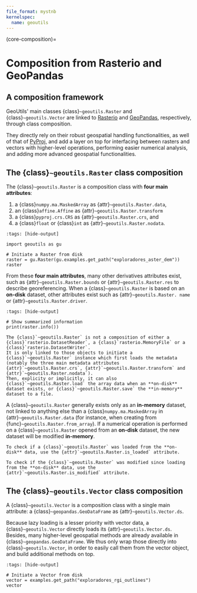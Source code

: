 ```yaml
---
file_format: mystnb
kernelspec:
  name: geoutils
---
```

(core-composition)=

# Composition from Rasterio and GeoPandas

## A composition framework

GeoUtils' main classes {class}`~geoutils.Raster` and {class}`~geoutils.Vector` are linked to [Rasterio](https://rasterio.readthedocs.io/en/latest/) and
[GeoPandas](https://geopandas.org/en/stable/docs.html), respectively, through class composition. 

They directly rely on their robust geospatial handling functionalities, as well of that of [PyProj](https://pyproj4.github.io/pyproj/stable/index.html), and 
add a layer on top for interfacing between rasters and vectors with higher-level operations, performing easier numerical analysis, and adding more advanced geospatial functionalities.

## The {class}`~geoutils.Raster` class composition

The {class}`~geoutils.Raster` is a composition class with **four main attributes**:

1. a {class}`numpy.ma.MaskedArray` as {attr}`~geoutils.Raster.data`,
2. an {class}`affine.Affine` as {attr}`~geoutils.Raster.transform`
3. a {class}`pyproj.crs.CRS` as {attr}`~geoutils.Raster.crs`, and
4. a {class}`float` or {class}`int` as {attr}`~geoutils.Raster.nodata`.

```{code-cell} ipython3
:tags: [hide-output]

import geoutils as gu

# Initiate a Raster from disk
raster = gu.Raster(gu.examples.get_path("exploradores_aster_dem"))
raster
```

From these **four main attributes**, many other derivatives attributes exist, such as {attr}`~geoutils.Raster.bounds` or {attr}`~geoutils.Raster.res` to 
describe georeferencing. When a {class}`~geoutils.Raster` is based on an **on-disk** dataset, other attributes exist such as {attr}`~geoutils.Raster.
name` or {attr}`~geoutils.Raster.driver`.

```{code-cell} ipython3
:tags: [hide-output]

# Show summarized information
print(raster.info())
```

```{important}
The {class}`~geoutils.Raster` is not a composition of either a {class}`rasterio.DatasetReader`, a {class}`rasterio.MemoryFile` or a {class}`rasterio.DatasetWriter`. 
It is only linked to those objects to initiate a {class}`~geoutils.Raster` instance which first loads the metadata (notably the three main metadata attributes 
{attr}`~geoutils.Raster.crs`, {attr}`~geoutils.Raster.transform` and {attr}`~geoutils.Raster.nodata`). 
Then, explicity or implicitly, it can also {class}`~geoutils.Raster.load` the array data when an **on-disk** dataset exists, or {class}`~geoutils.Raster.save` the **in-memory** 
dataset to a file.
```

A {class}`~geoutils.Raster` generally exists only as an **in-memory** dataset, not linked to anything else than a {class}`numpy.ma.MaskedArray` in {attr}`~geoutils.Raster.data` 
(for instance, when creating from {func}`~geoutils.Raster.from_array`). If a numerical operation is performed on a {class}`~geoutils.Raster` opened from an 
**on-disk** dataset, the new dataset will be modified **in-memory**.

```{note}
To check if a {class}`~geoutils.Raster` was loaded from the **on-disk** data, use the {attr}`~geoutils.Raster.is_loaded` attribute. 

To check if the {class}`~geoutils.Raster` was modified since loading from the **on-disk** data, use the {attr}`~geoutils.Raster.is_modified` attribute. 
```

## The {class}`~geoutils.Vector` class composition

A {class}`~geoutils.Vector` is a composition class with a single main attribute: a {class}`~geopandas.GeoDataFrame` as {attr}`~geoutils.Vector.ds`.

Because lazy loading is a lesser priority with vector data, a {class}`~geoutils.Vector` directly loads its {attr}`~geoutils.Vector.ds`. Besides, many 
higher-level geospatial methods are already available in {class}`~geopandas.GeoDataFrame`. We thus only wrap those directly into {class}`~geoutils.Vector`, 
in order to easily call them from the vector object, and build additional methods on top.

```{code-cell} ipython3
:tags: [hide-output]

# Initiate a Vector from disk
vector = examples.get_path("exploradores_rgi_outlines")
vector
```
